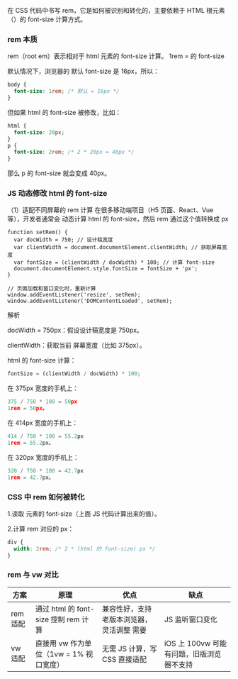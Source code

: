 在 CSS 代码中书写 rem，它是如何被识别和转化的，主要依赖于 HTML 根元素（<html>）的 font-size 计算方式。

### rem 本质

rem（root em）表示相对于 html 元素的 font-size 计算。
 1rem = <html> 的 font-size

默认情况下，浏览器的 默认 font-size 是 16px，所以：

```css
body {
  font-size: 1rem; /* 默认 = 16px */
}
```
但如果 html 的 font-size 被修改，比如：

```css
html {
  font-size: 20px;
}
p {
  font-size: 2rem; /* 2 * 20px = 40px */
}
```
那么 p 的 font-size 就会变成 40px。

### JS 动态修改 html 的 font-size

（1）适配不同屏幕的 rem 计算
在很多移动端项目（H5 页面、React、Vue 等），开发者通常会 动态计算 html 的 font-size，然后 rem 通过这个值转换成 px

```
function setRem() {
  var docWidth = 750; // 设计稿宽度
  var clientWidth = document.documentElement.clientWidth; // 获取屏幕宽度
  var fontSize = (clientWidth / docWidth) * 100; // 计算 font-size
  document.documentElement.style.fontSize = fontSize + 'px';
}

// 页面加载和窗口变化时，重新计算
window.addEventListener('resize', setRem);
window.addEventListener('DOMContentLoaded', setRem);
```

解析

docWidth = 750px：假设设计稿宽度是 750px。

clientWidth：获取当前 屏幕宽度（比如 375px）。

html 的 font-size 计算：

```js
fontSize = (clientWidth / docWidth) * 100;
```

在 375px 宽度的手机上：
```js
375 / 750 * 100 = 50px
1rem = 50px。
```

在 414px 宽度的手机上：
```js
414 / 750 * 100 = 55.2px
1rem = 55.2px。
```

在 320px 宽度的手机上：
```js
320 / 750 * 100 = 42.7px
1rem = 42.7px。
```

### CSS 中 rem 如何被转化

1.读取 <html> 元素的 font-size（上面 JS 代码计算出来的值）。

2.计算 rem 对应的 px：
```css
div {
  width: 2rem; /* 2 * (html 的 font-size) px */
}
```


### rem 与 vw 对比
|**方案**|**原理**|**优点**|**缺点**|
|--|--|--|--|
|rem适配|通过 html 的 font-size 控制 rem 计算|兼容性好，支持老版本浏览器，灵活调整	需要|JS 监听窗口变化
|vw 适配|直接用 vw 作为单位（1vw = 1% 视口宽度）|无需 JS 计算，写 CSS 直接适配|iOS 上 100vw 可能有问题，旧版浏览器不支持
